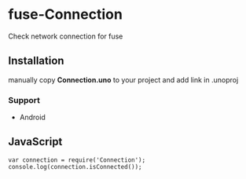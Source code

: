 # fuse-Connection
Check network connection for fuse

## Installation
manually copy **Connection.uno** to your project and add link in .unoproj

### Support

- Android

## JavaScript
```
var connection = require('Connection');
console.log(connection.isConnected());
```
